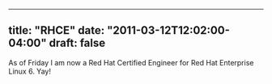 
---
title: "RHCE"
date: "2011-03-12T12:02:00-04:00"
draft: false
---

As of Friday I am now a Red Hat Certified Engineer for Red Hat Enterprise Linux 6. Yay!

